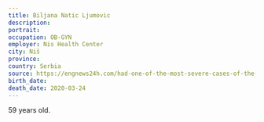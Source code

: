 ```yaml
---
title: Biljana Natic ​​Ljumovic
description: 
portrait: 
occupation: OB-GYN
employer: Nis Health Center
city: Niš
province: 
country: Serbia
source: https://engnews24h.com/had-one-of-the-most-severe-cases-of-the-crown-dr-biljana-passed-away-after-being-infected-by-a-patient-society/, https://www.telegraf.rs/english/3169874-doctor-from-prokuplje-dead-from-coronavirus-she-is-the-4th-and-youngest-victim-in-serbia
birth_date: 
death_date: 2020-03-24
---
```


59 years old.